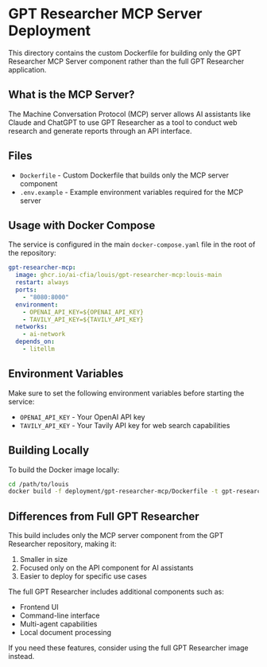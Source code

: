 # GPT Researcher MCP Server Deployment

This directory contains the custom Dockerfile for building only the GPT Researcher MCP Server component rather than the full GPT Researcher application.

## What is the MCP Server?

The Machine Conversation Protocol (MCP) server allows AI assistants like Claude and ChatGPT to use GPT Researcher as a tool to conduct web research and generate reports through an API interface.

## Files

- `Dockerfile` - Custom Dockerfile that builds only the MCP server component
- `.env.example` - Example environment variables required for the MCP server

## Usage with Docker Compose

The service is configured in the main `docker-compose.yaml` file in the root of the repository:

```yaml
gpt-researcher-mcp:
  image: ghcr.io/ai-cfia/louis/gpt-researcher-mcp:louis-main
  restart: always
  ports:
    - "8080:8000"
  environment:
    - OPENAI_API_KEY=${OPENAI_API_KEY}
    - TAVILY_API_KEY=${TAVILY_API_KEY}
  networks:
    - ai-network
  depends_on:
    - litellm
```

## Environment Variables

Make sure to set the following environment variables before starting the service:

- `OPENAI_API_KEY` - Your OpenAI API key
- `TAVILY_API_KEY` - Your Tavily API key for web search capabilities

## Building Locally

To build the Docker image locally:

```bash
cd /path/to/louis
docker build -f deployment/gpt-researcher-mcp/Dockerfile -t gpt-researcher-mcp .
```

## Differences from Full GPT Researcher

This build includes only the MCP server component from the GPT Researcher repository, making it:

1. Smaller in size
2. Focused only on the API component for AI assistants 
3. Easier to deploy for specific use cases

The full GPT Researcher includes additional components such as:
- Frontend UI
- Command-line interface
- Multi-agent capabilities
- Local document processing

If you need these features, consider using the full GPT Researcher image instead. 